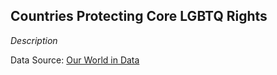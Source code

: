 ## Countries Protecting Core LGBTQ Rights

_Description_


Data Source: [Our World in Data](https://ourworldindata.org/grapher/countries-protecting-core-lgbt-rights)
